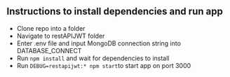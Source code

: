 ## Instructions to install dependencies and run app
* Clone repo into a folder
* Navigate to restAPIJWT folder
* Enter .env file and input MongoDB connection string into DATABASE_CONNECT
* Run `npm install` and wait for dependencies to install
* Run `DEBUG=restapijwt:* npm start`to start app on port 3000

